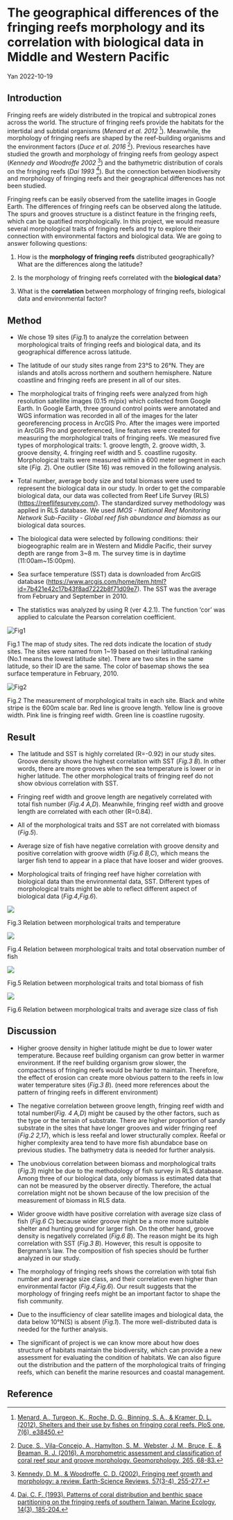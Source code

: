 The geographical differences of the fringing reefs morphology and its
correlation with biological data in Middle and Western Pacific
================
Yan
2022-10-19

## Introduction

Fringing reefs are widely distributed in the tropical and subtropical
zones across the world. The structure of fringing reefs provide the
habitats for the intertidal and subtidal organisms (*Menard et al. 2012*
[^1]). Meanwhile, the morphology of fringing reefs are shaped by the
reef-building organisms and the environment factors (*Duce et al. 2016*
[^2]). Previous researches have studied the growth and morphology of
fringing reefs from geology aspect (*Kennedy and Woodroffe 2002* [^3])
and the bathymetric distribution of corals on the fringing reefs (*Dai
1993* [^4]). But the connection between biodiversity and morphology of
fringing reefs and their geographical differences has not been studied.

Fringing reefs can be easily observed from the satellite images in
Google Earth. The differences of fringing reefs can be observed along
the latitude. The spurs and grooves structure is a distinct feature in
the fringing reefs, which can be quatified morphologically. In this
project, we would measure several morphological traits of fringing reefs
and try to explore their connection with environmental factors and
biological data. We are going to answer following questions:

1.  How is the **morphology of fringing reefs** distributed
    geographically? What are the differences along the latitude?

2.  Is the morphology of fringing reefs correlated with the **biological
    data**?

3.  What is the **correlation** between morphology of fringing reefs,
    biological data and environmental factor?

## Method

-   We chose 19 sites (*Fig.1*) to analyze the correlation between
    morphological traits of fringing reefs and biological data, and its
    geographical difference across latitude.

-   The latitude of our study sites range from 23°S to 26°N. They are
    islands and atolls across northern and southern hemisphere. Nature
    coastline and fringing reefs are present in all of our sites.

-   The morphological traits of fringing reefs were analyzed from high
    resolution satellite images (0.15 m/pix) which collected from Google
    Earth. In Google Earth, three ground control points were annotated
    and WGS information was recorded in all of the images for the later
    georeferencing process in ArcGIS Pro. After the images were imported
    in ArcGIS Pro and georeferenced, line features were created for
    measuring the morphological traits of fringing reefs. We measured
    five types of morphological traits: 1. groove length, 2. groove
    width, 3. groove density, 4. fringing reef width and 5. coastline
    rugosity. Morphological traits were measured within a 600 meter
    segment in each site (*Fig. 2*). One outlier (Site 16) was removed
    in the following analysis.

-   Total number, average body size and total biomass were used to
    represent the biological data in our study. In order to get the
    comparable biological data, our data was collected from Reef Life
    Survey (RLS) (<https://reeflifesurvey.com/>). The standardized
    survey methodology was applied in RLS database. We used *IMOS -
    National Reef Monitoring Network Sub-Facility - Global reef fish
    abundance and biomass* as our biological data sources.

-   The biological data were selected by following conditions: their
    biogeographic realm are in Western and Middle Pacific, their survey
    depth are range from 3\~8 m. The survey time is in daytime
    (11:00am\~15:00pm).

-   Sea surface temperature (SST) data is downloaded from ArcGIS
    database
    (<https://www.arcgis.com/home/item.html?id=7b421e42c17b43f8ad7222b8f71d09e7>).
    The SST was the average from February and September in 2010.

-   The statistics was analyzed by using R (ver 4.2.1). The function
    ‘cor’ was applied to calculate the Pearson correlation coefficient.

![Fig1](output/sites_temp.PNG)

Fig.1 The map of study sites. The red dots indicate the location of
study sites. The sites were named from 1\~19 based on their latitudinal
ranking (No.1 means the lowest latitude site). There are two sites in
the same latitude, so their ID are the same. The color of basemap shows
the sea surface temperature in February, 2010.

![Fig2](output/Sites_fig.jpg)

Fig.2 The measurement of morphological traits in each site. Black and
white stripe is the 600m scale bar. Red line is groove length. Yellow
line is groove width. Pink line is fringing reef width. Green line is
coastline rugosity.

## Result

-   The latitude and SST is highly correlated (R=-0.92) in our study
    sites. Groove density shows the highest correlation with SST (*Fig.3
    B*). In other words, there are more grooves when the sea temperature
    is lower or in higher latitude. The other morphological traits of
    fringing reef do not show obvious correlation with SST.

-   Fringing reef width and groove length are negatively correlated with
    total fish number (*Fig.4 A,D*). Meanwhile, fringing reef width and
    groove length are correlated with each other (R=0.84).

-   All of the morphological traits and SST are not correlated with
    biomass (*Fig.5*).

-   Average size of fish have negative correlation with groove density
    and positive correlation with groove width (*Fig.6 B,C*), which
    means the larger fish tend to appear in a place that have looser and
    wider grooves.

-   Morphological traits of fringing reef have higher correlation with
    biological data than the environmental data, SST. Different types of
    morphological traits might be able to reflect different aspect of
    biological data (*Fig.4*,*Fig.6*).

![](FinalProject_Yan_files/figure-gfm/data%20explore-1-1.png)<!-- -->

Fig.3 Relation between morphological traits and temperature

![](FinalProject_Yan_files/figure-gfm/data%20explore-2-1.png)<!-- -->

Fig.4 Relation between morphological traits and total observation number
of fish

![](FinalProject_Yan_files/figure-gfm/data%20explore-3-1.png)<!-- -->

Fig.5 Relation between morphological traits and total biomass of fish

![](FinalProject_Yan_files/figure-gfm/data%20explore-4-1.png)<!-- -->

Fig.6 Relation between morphological traits and average size class of
fish

## Discussion

-   Higher groove density in higher latitude might be due to lower water
    temperature. Because reef building organism can grow better in
    warmer environment. If the reef building organism grow slower, the
    compactness of fringing reefs would be harder to maintain.
    Therefore, the effect of erosion can create more obvious pattern to
    the reefs in low water temperature sites (*Fig.3 B*). (need more
    references about the pattern of fringing reefs in different
    environment)

-   The negative correlation between groove length, fringing reef width
    and total number(*Fig. 4 A,D*) might be caused by the other factors,
    such as the type or the terrain of substrate. There are higher
    proportion of sandy substrate in the sites that have longer grooves
    and wider fringing reef (*Fig.2 2,17*), which is less reefal and
    lower structurally complex. Reefal or higher complexity area tend to
    have more fish abundabce base on previous studies. The bathymetry
    data is needed for further analysis.

-   The unobvious correlation between biomass and morphological traits
    (*Fig.3*) might be due to the methodology of fish survey in RLS
    database. Among three of our biological data, only biomass is
    estimated data that can not be measured by the observer directly.
    Therefore, the actual correlation might not be shown because of the
    low precision of the measurement of biomass in RLS data.

-   Wider groove width have positive correlation with average size class
    of fish (*Fig.6 C*) because wider groove might be a more more
    suitable shelter and hunting ground for larger fish. On the other
    hand, groove density is negatively correlated (*Fig.6 B*). The
    reason might be its high correlation with SST (*Fig.3 B*). However,
    this result is opposite to Bergmann’s law. The composition of fish
    species should be further analyzed in our study.

-   The morphology of fringing reefs shows the correlation with total
    fish number and average size class, and their correlation even
    higher than environmental factor (*Fig.4*,*Fig.6*). Our result
    suggests that the morphology of fringing reefs might be an important
    factor to shape the fish community.

-   Due to the insufficiency of clear satellite images and biological
    data, the data below 10°N(S) is absent (*Fig.1*). The more
    well-distributed data is needed for the further analysis.

-   The significant of project is we can know more about how does
    structure of habitats maintain the biodiversity, which can provide a
    new assessment for evaluating the condition of habitats. We can also
    figure out the distribution and the pattern of the morphological
    traits of fringing reefs, which can benefit the marine resources and
    coastal management.

## Reference

[^1]: [Menard, A., Turgeon, K., Roche, D. G., Binning, S. A., & Kramer,
    D. L. (2012). Shelters and their use by fishes on fringing coral
    reefs. PloS one, 7(6),
    e38450.](https://doi.org/10.1371/journal.pone.0038450)

[^2]: [Duce, S., Vila-Concejo, A., Hamylton, S. M., Webster, J. M.,
    Bruce, E., & Beaman, R. J. (2016). A morphometric assessment and
    classification of coral reef spur and groove morphology.
    Geomorphology, 265,
    68-83.](https://doi.org/10.1016/j.geomorph.2016.04.018)

[^3]: [Kennedy, D. M., & Woodroffe, C. D. (2002). Fringing reef growth
    and morphology: a review. Earth-Science Reviews, 57(3-4),
    255-277.](https://doi.org/10.1016/S0012-8252(01)00077-0)

[^4]: [Dai, C. F. (1993). Patterns of coral distribution and benthic
    space partitioning on the fringing reefs of southern Taiwan. Marine
    Ecology, 14(3),
    185-204.](https://doi.org/10.1111/j.1439-0485.1993.tb00479.x)
